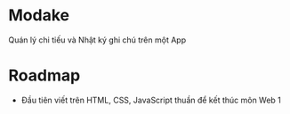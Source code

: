 # Modake
Quán lý chi tiếu và Nhật ký ghi chú trên một App

# Roadmap
- Đầu tiên viết trên HTML, CSS, JavaScript thuần để kết thúc môn Web 1
